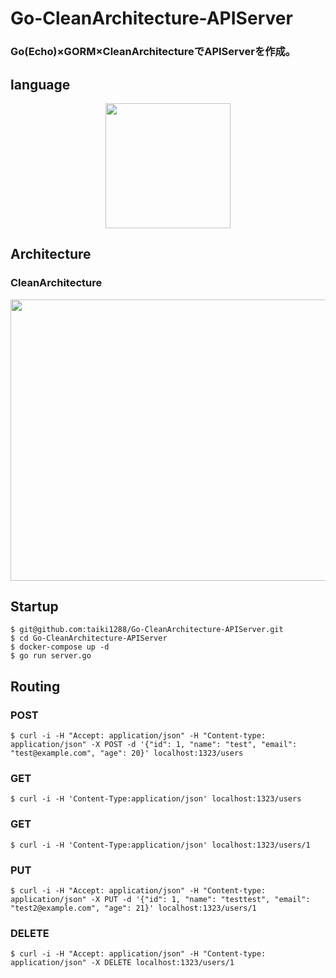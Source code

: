 # Go-CleanArchitecture-APIServer
### Go(Echo)×GORM×CleanArchitectureでAPIServerを作成。
## language
<p align="center">
  <a href="https://golang.org/"><img src="https://upload.wikimedia.org/wikipedia/commons/thumb/2/23/Go_Logo_Aqua.svg/1280px-Go_Logo_Aqua.svg.png" width="200px";
  </a>
  <a></a>
</p>
  
## Architecture
### CleanArchitecture
<p align="center">
  <img src="https://cdn-ak.f.st-hatena.com/images/fotolife/a/a_beco/20161211/20161211205919.jpg" width="600px" height="450px";>
</p>

## Startup
```
$ git@github.com:taiki1288/Go-CleanArchitecture-APIServer.git
$ cd Go-CleanArchitecture-APIServer
$ docker-compose up -d
$ go run server.go
```

## Routing
### POST
```
$ curl -i -H "Accept: application/json" -H "Content-type: application/json" -X POST -d '{"id": 1, "name": "test", "email": "test@example.com", "age": 20}' localhost:1323/users
```
### GET
```
$ curl -i -H 'Content-Type:application/json' localhost:1323/users
```

### GET
```
$ curl -i -H 'Content-Type:application/json' localhost:1323/users/1
```

### PUT
```
$ curl -i -H "Accept: application/json" -H "Content-type: application/json" -X PUT -d '{"id": 1, "name": "testtest", "email": "test2@example.com", "age": 21}' localhost:1323/users/1
```

### DELETE
```
$ curl -i -H "Accept: application/json" -H "Content-type: application/json" -X DELETE localhost:1323/users/1
```
